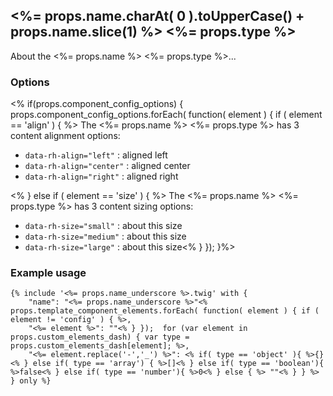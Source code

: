 ## <%= props.name.charAt( 0 ).toUpperCase() + props.name.slice(1) %> <%= props.type %>
About the <%= props.name %> <%= props.type %>...

### Options
<% if(props.component_config_options) { props.component_config_options.forEach( function( element ) { if ( element == 'align' ) { %>
The <%= props.name %> <%= props.type %> has 3 content alignment options:

- `data-rh-align="left"` : aligned left
- `data-rh-align="center"` : aligned center
- `data-rh-align="right"` : aligned right

<% } else if ( element == 'size' ) { %>
The <%= props.name %> <%= props.type %> has 3 content sizing options:

- `data-rh-size="small"` : about this size
- `data-rh-size="medium"` : about this size
- `data-rh-size="large"` : about this size<% } }); }%>

### Example usage
```
{% include '<%= props.name_underscore %>.twig' with {
    "name": "<%= props.name_underscore %>"<% props.template_component_elements.forEach( function( element ) { if ( element != 'config' ) { %>,
    "<%= element %>": ""<% } });  for (var element in props.custom_elements_dash) { var type = props.custom_elements_dash[element]; %>,
    "<%= element.replace('-','_') %>": <% if( type == 'object' ){ %>{}<% } else if( type == 'array') { %>[]<% } else if( type == 'boolean'){ %>false<% } else if( type == 'number'){ %>0<% } else { %> ""<% } } %>
} only %}
```

